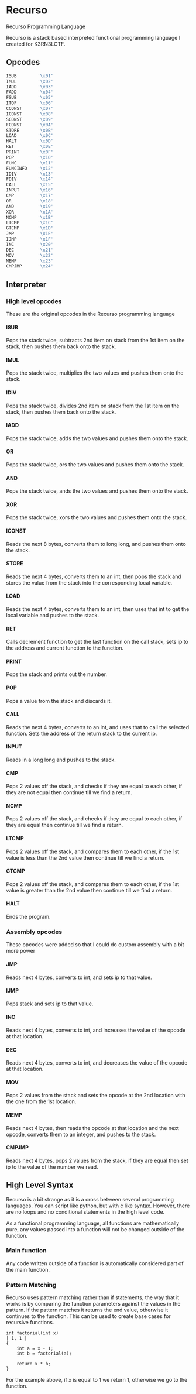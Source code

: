 # Recurso
Recurso Programming Language

Recurso is a stack based interpreted functional programming language I created for K3RN3LCTF. 

## Opcodes

```c
ISUB        '\x01'
IMUL        '\x02'
IADD        '\x03' 
FADD        '\x04'
FSUB        '\x05'
ITOF        '\x06'
CCONST      '\x07'
ICONST      '\x08'
SCONST      '\x09'
FCONST      '\x0A'
STORE       '\x0B'
LOAD        '\x0C'
HALT        '\x0D'
RET         '\x0E'
PRINT       '\x0F'
POP         '\x10'
FUNC        '\x11'
FUNCINFO    '\x12'
IDIV        '\x13'
FDIV        '\x14'
CALL        '\x15'
INPUT       '\x16'
CMP         '\x17'
OR          '\x18'
AND         '\x19'
XOR         '\x1A'
NCMP        '\x1B'
LTCMP       '\x1C'
GTCMP       '\x1D'
JMP         '\x1E'
IJMP        '\x1F'
INC         '\x20'
DEC         '\x21'
MOV         '\x22'
MEMP        '\x23'
CMPJMP      '\x24'
```

## Interpreter

### High level opcodes

These are the original opcodes in the Recurso programming language

#### ISUB

Pops the stack twice, subtracts 2nd item on stack from the 1st item on the stack, then pushes them back onto the stack.

#### IMUL

Pops the stack twice, multiplies the two values and pushes them onto the stack.

#### IDIV 

Pops the stack twice, divides 2nd item on stack from the 1st item on the stack, then pushes them back onto the stack.

#### IADD

Pops the stack twice, adds the two values and pushes them onto the stack.

#### OR

Pops the stack twice, ors the two values and pushes them onto the stack.

#### AND

Pops the stack twice, ands the two values and pushes them onto the stack.

#### XOR

Pops the stack twice, xors the two values and pushes them onto the stack.

#### ICONST

Reads the next 8 bytes, converts them to long long, and pushes them onto the stack.

#### STORE

Reads the next 4 bytes, converts them to an int, then pops the stack and stores the value from the stack into the corresponding local variable.

#### LOAD

Reads the next 4 bytes, converts them to an int, then uses that int to get the local variable and pushes to the stack.

#### RET

Calls decrement function to get the last function on the call stack, sets ip to the address and current function to the function.

#### PRINT

Pops the stack and prints out the number.

#### POP

Pops a value from the stack and discards it.

#### CALL

Reads the next 4 bytes, converts to an int, and uses that to call the selected function. Sets the address of the return stack to the current ip.

#### INPUT

Reads in a long long and pushes to the stack.

#### CMP

Pops 2 values off the stack, and checks if they are equal to each other, if they are not equal then continue till we find a return.

#### NCMP

Pops 2 values off the stack, and checks if they are equal to each other, if they are equal then continue till we find a return.

#### LTCMP

Pops 2 values off the stack, and compares them to each other, if the 1st value is less than the 2nd value then continue till we find a return.

#### GTCMP

Pops 2 values off the stack, and compares them to each other, if the 1st value is greater than the 2nd value then continue till we find a return.

#### HALT

Ends the program.


### Assembly opcodes

These opcodes were added so that I could do custom assembly with a bit more power

#### JMP

Reads next 4 bytes, converts to int, and sets ip to that value.

#### IJMP

Pops stack and sets ip to that value.

#### INC

Reads next 4 bytes, converts to int, and increases the value of the opcode at that location.

#### DEC

Reads next 4 bytes, converts to int, and decreases the value of the opcode at that location.

#### MOV

Pops 2 values from the stack and sets the opcode at the 2nd location with the one from the 1st location.

#### MEMP

Reads next 4 bytes, then reads the opcode at that location and the next opcode, converts them to an integer, and pushes to the stack.

#### CMPJMP

Reads next 4 bytes, pops 2 values from the stack, if they are equal then set ip to the value of the number we read.

## High Level Syntax

Recurso is a bit strange as it is a cross between several programming languages. You can script like python, but with c like syntax. However, there are no loops and no conditional statements in the high level code.

As a functional programming language, all functions are mathematically pure, any values passed into a function will not be changed outside of the function.

### Main function

Any code written outside of a function is automatically considered part of the main function. 

### Pattern Matching

Recurso uses pattern matching rather than if statements, the way that it works is by comparing the function parameters against the values in the pattern. If the pattern matches it returns the end value, otherwise it continues to the function. This can be used to create base cases for recursive functions.

```
int factorial(int x)
| 1, 1 |
{
    int a = x - 1;
    int b = factorial(a);
    
    return x * b;
}
```

For the example above, if x is equal to 1 we return 1, otherwise we go to the function.

